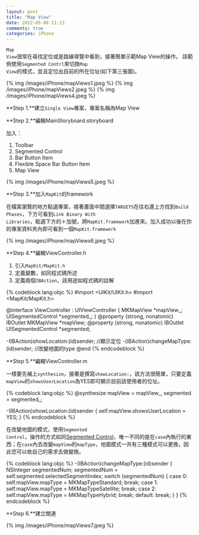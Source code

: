 ```yaml
---
layout: post
title: "Map View"
date: 2012-05-08 11:13
comments: true
categories: iPhone
---
```

<code>Map View</code>很常在尋找定位或是路線導覽中看到，接著簡單示範Map View的操作。
該範例使用<code>Segmented Contrl</code>來切換<code>Map View</code>的樣式，並且定位出目前的所在位址(如下第三張圖)。

{%  img /images/iPhone/mapViews1.jpeg %}
{%  img /images/iPhone/mapViews2.jpeg %}
{%  img /images/iPhone/mapViews4.jpeg %}

<!-- more -->

**Step 1.**建立<code>Single View</code>專案，專案名稱為Map View

**Step 2.**編輯MainStoryboard.storyboard

加入：
<ol>
<li>Toolbar</li>
<li>Segmented Control</li>
<li>Bar Button Item</li>
<li>Flexible Space Bar Button Item</li>
<li>Map View</li>
</ol>
{% img /images/iPhone/mapViews5.jpeg %}

**Step 3.**加入<code>MapKit</code>的framework

在檔案瀏覽的地方點選專案，接著畫面中間選擇<code>TARGETS</code>在往右邊上方找到<code>Build Phases</code>，下方可看到<code>Link Binary With Libraries</code>，點選下方的<cde>＋</code>加號，將<code>MapKit.framework</code>加進來。加入成功以後在你的專案資料夾內即可看到一個<code>MapKit.framework</code>

{% img /images/iPhone/mapViews6.jpeg %}

**Step 4.**編輯ViewController.h

<ol>
<li>引入<code>MapKit/MapKit.h</code></li>
<li>定義變數，如同程式碼所述</li>
<li>定義兩個<code>IBAction</code>，該用途如程式碼的註解</li>
</ol>

{% codeblock lang:objc %}
#import <UIKit/UIKit.h>
#import <MapKit/MapKit.h>

@interface ViewController : UIViewController
{
    MKMapView *mapView_;
    UISegmentedControl *segmented_;
}
@property (strong, nonatomic) IBOutlet MKMapView *mapView;
@property (strong, nonatomic) IBOutlet UISegmentedControl *segmented;

-(IBAction)showLocation:(id)sender; //顯示定位
-(IBAction)changeMapType:(id)sender; //改變地圖的type
@end
{% endcodeblock %}

**Step 5.**編輯ViewController.m

一樣要先補上<code>synthesize</code>，接著是撰寫<code>showLocation:</code>，該方法很簡單，只要定義<code>mapView</code>的<code>showsUserLocation</code>為</code>YES</code>即可顯示目前該使用者的位址。

{% codeblock lang:objc %}
@synthesize mapView = mapView_, segmented = segmented_;

-(IBAction)showLocation:(id)sender
{
    self.mapView.showsUserLocation = YES;
}
{% endcodeblock %}

在改變地圖的模式，使用<code>Segmented Control</code>，操作的方式如同[Segmented Control](http://lighter.github.com/blog/2012/05/01/segmented-controller/)，唯一不同的是在<code>case</code>內執行的東西；在<code>case</code>內去改變<code>mapView</code>的<code>mapType</code>，地圖模式一共有三種模式可以更換，因此您可以依自己的需求去做變換。

{% codeblock lang:objc %}
-(IBAction)changeMapType:(id)sender
{
    NSInteger segmentedNum;
    segmentedNum = self.segmented.selectedSegmentIndex;
    switch (segmentedNum) {
        case 0:
            self.mapView.mapType = MKMapTypeStandard;
            break;
        case 1:
            self.mapView.mapType = MKMapTypeSatellite;
            break;
        case 2:
            self.mapView.mapType = MKMapTypeHybrid;
            break;
        default:
            break;
    }
}
{% endcodeblock %}

**Step 6.**建立關連

{% img /images/iPhone/mapViews7.jpeg %}
